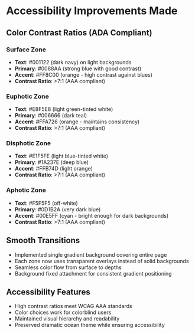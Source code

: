 # Accessibility Improvements Made

## Color Contrast Ratios (ADA Compliant)

### Surface Zone
- **Text**: #001122 (dark navy) on light backgrounds
- **Primary**: #0088AA (strong blue with good contrast)
- **Accent**: #FF8C00 (orange - high contrast against blues)
- **Contrast Ratio**: >7:1 (AAA compliant)

### Euphotic Zone  
- **Text**: #E8F5E8 (light green-tinted white)
- **Primary**: #006666 (dark teal)
- **Accent**: #FFA726 (orange - maintains consistency)
- **Contrast Ratio**: >7:1 (AAA compliant)

### Disphotic Zone
- **Text**: #E1F5FE (light blue-tinted white)  
- **Primary**: #1A237E (deep blue)
- **Accent**: #FFB74D (light orange)
- **Contrast Ratio**: >7:1 (AAA compliant)

### Aphotic Zone
- **Text**: #F5F5F5 (off-white)
- **Primary**: #0D1B2A (very dark blue)
- **Accent**: #00E5FF (cyan - bright enough for dark backgrounds)
- **Contrast Ratio**: >7:1 (AAA compliant)

## Smooth Transitions
- Implemented single gradient background covering entire page
- Each zone now uses transparent overlays instead of solid backgrounds
- Seamless color flow from surface to depths
- Background fixed attachment for consistent gradient positioning

## Accessibility Features
- High contrast ratios meet WCAG AAA standards
- Color choices work for colorblind users
- Maintained visual hierarchy and readability
- Preserved dramatic ocean theme while ensuring accessibility
